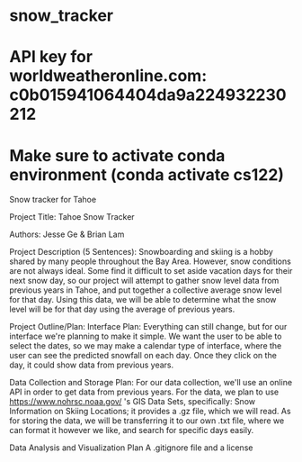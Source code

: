 # snow_tracker

# API key for worldweatheronline.com: c0b015941064404da9a224932230212

# Make sure to activate conda environment (conda activate cs122)

Snow tracker for Tahoe

Project Title:
Tahoe Snow Tracker

Authors:
Jesse Ge & Brian Lam

Project Description (5 Sentences):
Snowboarding and skiing is a hobby shared by many people throughout the Bay Area. However, snow conditions are not always ideal. Some find it difficult to set aside vacation days for their next snow day, so our project will attempt to gather snow level data from previous years in Tahoe, and put together a collective average snow level for that day. Using this data, we will be able to determine what the snow level will be for that day using the average of previous years.

Project Outline/Plan:
Interface Plan:
Everything can still change, but for our interface we're planning to make it simple. We want the user to be able to select the dates, so we may make a calendar type of interface, where the user can see the predicted snowfall on each day. Once they click on the day, it could show data from previous years.

Data Collection and Storage Plan:
For our data collection, we'll use an online API in order to get data from previous years. For the data, we plan to use https://www.nohrsc.noaa.gov/ 's GIS Data Sets, specifically: Snow Information on Skiing Locations; it provides a .gz file, which we will read.
As for storing the data, we will be transferring it to our own .txt file, where we can format it however we like, and search for specific days easily.

Data Analysis and Visualization Plan
A .gitignore file and a license
